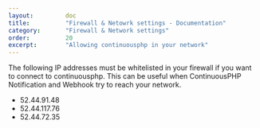 ```yaml
---
layout:         doc
title:          "Firewall & Netowrk settings - Documentation"
category:       "Firewall & Network settings"
order:          20
excerpt:        "Allowing continuousphp in your network"
---
```


The following IP addresses must be whitelisted in your firewall if you want to connect to continuousphp.
This can be useful when ContinuousPHP Notification and Webhook try to reach your network.

 * 52.44.91.48
 * 52.44.117.76
 * 52.44.72.35
